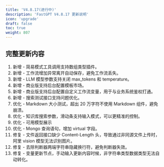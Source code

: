 ```yaml
---
title: 'V4.8.17(进行中)'
description: 'FastGPT V4.8.17 更新说明'
icon: 'upgrade'
draft: false
toc: true
weight: 807
---
```



## 完整更新内容

1. 新增 - 简易模式工具调用支持数组类型插件。
2. 新增 - 工作流增加异常离开自动保存，避免工作流丢失。
3. 新增 - LLM 模型参数支持关闭 max_tokens 和 temperature。
4. 新增 - 商业版支持后台配置模板市场。
5. 新增 - 商业版支持后台配置自定义工作流变量，用于与业务系统鉴权打通。
6. 新增 - 搜索测试接口支持问题优化。
7. 优化 - Markdown 大小测试，超出 20 万字符不使用 Markdown 组件，避免崩溃。
8. 优化 - 知识库搜索参数，滑动条支持输入模式，可以更精准的控制。
9. 优化 - 可用模型展示
10. 优化 - Mongo 查询语句，增加 virtual 字段。
11. 修复 - 文件返回接口缺少 Content-Length 头，导致通过非同源文件上传时，阿里 vision 模型无法识别图片。
12. 修复 - 去除判断器两端字符串隐藏换行符，避免判断器失效。
13. 修复 - 变量更新节点，手动输入更新内容时候，非字符串类型数据类型无法自动转化。